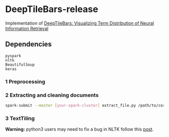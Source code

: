 # DeepTileBars-release

Implementation of [DeepTileBars: Visualizing Term Distribution of Neural Information Retrieval](https://arxiv.org/abs/1811.00606)


## Dependencies
```
pyspark
nltk
BeautifulSoup
keras

```


### 1 Preprocessing



### 2 Extracting and cleaning documents
 ```bash
spark-submit --master [your-spark-cluster] extract_file.py /path/to/corpus /path/to/clean-file
```

### 3 TextTiling

__Warning:__ python3 users may need to fix a bug in NLTK follow this [post](https://github.com/nltk/nltk/pull/1863).


